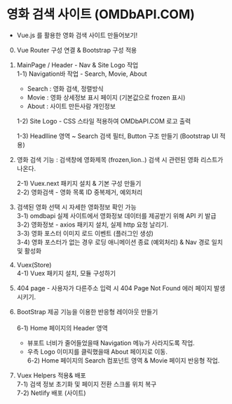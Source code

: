 
# 영화 검색 사이트 (OMDbAPI.COM)

- Vue.js 를 활용한 영화 검색 사이트 만들어보기!

0) Vue Router 구성 연결 & Bootstrap 구성 적용

1) MainPage / Header - Nav & Site Logo 작업<br/>
   1-1) Navigation바 작업 - Search, Movie, About
      - Search : 영화 검색, 정렬방식
      - Movie  : 영화 상세정보 표시 페이지 (기본값으로 frozen 표시)
      - About  : 사이트 만든사람 개인정보

   1-2) Site Logo - CSS 스타일 적용하여 OMDbAPI.COM 로고 출력

   1-3) Headlline 영역 ~ Search 검색 필터, Button 구조 만들기 (Bootstrap UI 적용)

2) 영화 검색 기능 
  : 검색창에 영화제목 (frozen,lion..) 검색 시 관련된 영화 리스트가 나온다.

   2-1) Vuex.next 패키지 설치 & 기본 구성 만들기   
   2-2) 영화검색 - 영화 목록 ID 중복제거, 예외처리   

3) 검색된 영화 선택 시 자세한 영화정보 확인 가능<br/>
   3-1) omdbapi 실제 사이트에서 영화정보 데이터를 제공받기 위해 API 키 발급   
   3-2) 영화정보 - axios 패키지 설치, 실제 http 요청 날리기.   
   3-3) 영화 포스터 이미지 로드 이벤트 (플러그인 생성)   
   3-4) 영화 포스터가 없는 경우 로딩 애니메이션 종료 (예외처리) & Nav 경로 일치 및 활성화   

4) Vuex(Store)<br/>
   4-1) Vuex 패키지 설치, 모듈 구성하기   

5) 404 page - 사용자가 다른주소 입력 시 404 Page Not Found 에러 페이지 발생시키기.   

6) BootStrap 제공 기능을 이용한 반응형 레이아웃 만들기<br/>   
   6-1) Home 페이지의 Header 영역   
      - 뷰포트 너비가 줄어들었을때 Navigation 메뉴가 사라지도록 작업.   
      - 우측 Logo 이미지를 클릭했을때 About 페이지로 이동.<br/>
   6-2) Home 페이지의 Search 컴포넌트 영역 & Movie 페이지 반응형 작업.<br/>

7) Vuex Helpers 적용& 배포<br/>
   7-1) 검색 정보 초기화 및 페이지 전환 스크롤 위치 복구<br/>
   7-2) Netlify 배포 (사이트)
